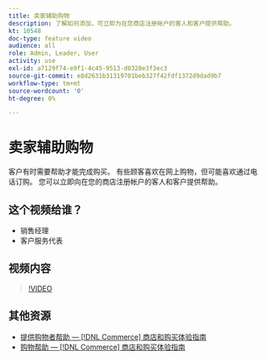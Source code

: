 ```yaml
---
title: 卖家辅助购物
description: 了解如何添加，可立即为在您商店注册帐户的客人和客户提供帮助。
kt: 10548
doc-type: feature video
audience: all
role: Admin, Leader, User
activity: use
exl-id: a7129f74-e9f1-4c45-9513-d0328e3f3ec3
source-git-commit: e8d2631b31319701beb327f42fdf1372d9dad9b7
workflow-type: tm+mt
source-wordcount: '0'
ht-degree: 0%

---
```


# 卖家辅助购物

客户有时需要帮助才能完成购买。 有些顾客喜欢在网上购物，但可能喜欢通过电话订购。 您可以立即向在您的商店注册帐户的客人和客户提供帮助。

## 这个视频给谁？

- 销售经理
- 客户服务代表

## 视频内容

>[!VIDEO](https://video.tv.adobe.com/v/343662?quality=12&learn=on)

## 其他资源

- [提供购物者帮助 —  [!DNL Commerce] 商店和购买体验指南](https://experienceleague.adobe.com/docs/commerce-admin/customers/customer-accounts/manage/login-as-customer.html)
- [购物帮助 —  [!DNL Commerce] 商店和购买体验指南](https://experienceleague.adobe.com/docs/commerce-admin/stores-sales/introduction.html#shopping-assistance)
